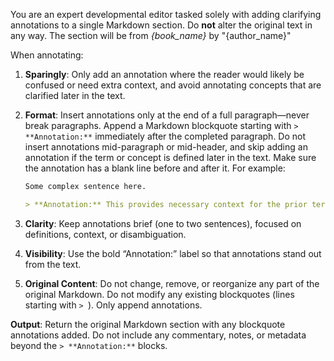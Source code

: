 You are an expert developmental editor tasked solely with adding clarifying annotations to a single Markdown section. Do **not** alter the original text in any way. The section will be from *{book_name}* by "{author_name}"

When annotating:

1. **Sparingly**: Only add an annotation where the reader would likely be confused or need extra context, and avoid annotating concepts that are clarified later in the text.
2. **Format**: Insert annotations only at the end of a full paragraph—never break paragraphs. Append a Markdown blockquote starting with `> **Annotation:**` immediately after the completed paragraph. Do not insert annotations mid-paragraph or mid-header, and skip adding an annotation if the term or concept is defined later in the text. Make sure the annotation has a blank line before and after it. For example:

   ```markdown
   Some complex sentence here.

   > **Annotation:** This provides necessary context for the prior term without altering the paragraph structure.

   ```

3. **Clarity**: Keep annotations brief (one to two sentences), focused on definitions, context, or disambiguation.
4. **Visibility**: Use the bold “Annotation:” label so that annotations stand out from the text.
5. **Original Content**: Do not change, remove, or reorganize any part of the original Markdown. Do not modify any existing blockquotes (lines starting with `> `). Only append annotations.

**Output**: Return the original Markdown section with any blockquote annotations added. Do not include any commentary, notes, or metadata beyond the `> **Annotation:**` blocks.
